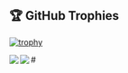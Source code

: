 <!-- # Hello, folks! <img src="https://raw.githubusercontent.com/MartinHeinz/MartinHeinz/master/wave.gif" width="30px">

My name is Mohamed Zahoor and I code for food. 

<a href="https://discord.gg/306415870010327041">
  <img align="left" alt="Zahoor's Discord" width="22px" src="https://raw.githubusercontent.com/peterthehan/peterthehan/master/assets/discord.svg" />
</a>
<a href="https://twitter.com/jmohamedzahoor">
  <img align="left" alt="Mohamed Zahoor | Twitter" width="22px" src="https://raw.githubusercontent.com/peterthehan/peterthehan/master/assets/twitter.svg" />
</a>
<a href="https://www.linkedin.com/in/jmohamedzahoor/">
  <img align="left" alt="Zahoor's LinkedIN" width="22px" src="https://raw.githubusercontent.com/peterthehan/peterthehan/master/assets/linkedin.svg" />
</a>

<br />
 -->
## 🏆 GitHub Trophies

[![trophy](https://github-profile-trophy.vercel.app/?username=zhenye-na&theme=nord&column=7)](https://github.com/ryo-ma/github-profile-trophy)


#<a href="https://github.com/anuraghazra/github-readme-stats">
  <img align="left" src="https://github-readme-stats.vercel.app/api?username=jmozah&show_icons=true&theme=merko&count_private=true&custom_title=Mohamed Zahoor's Stats"/>
</a>
<a href="https://github.com/anuraghazra/github-readme-stats">
  <img align="left" src="https://github-readme-stats.vercel.app/api/top-langs/?username=jmozah&theme=merko&hide=JavaScript" />
</a>

<!-- <a href="https://github.com/anuraghazra/github-readme-stats">
  <img align="left" src="https://github-readme-stats.vercel.app/api/wakatime?username=jmozah" />
</a> -->

<!-- Icons -->

[1.2]: http://i.imgur.com/wWzX9uB.png (twitter icon without padding)
[2.2]: https://raw.githubusercontent.com/MartinHeinz/MartinHeinz/master/linkedin-3-16.png (LinkedIn icon without padding)

<!-- Links to your social media accounts -->

[1]: https://twitter.com/Martin_Heinz_
[2]: https://www.linkedin.com/in/heinz-martin/
